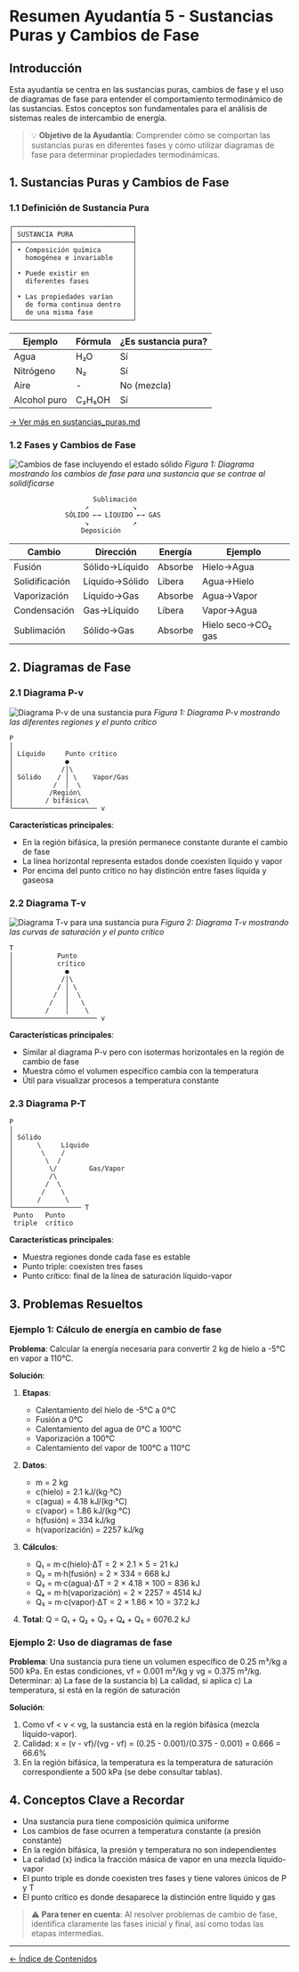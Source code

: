 # Resumen Ayudantía 5 - Sustancias Puras y Cambios de Fase

## Introducción

Esta ayudantía se centra en las sustancias puras, cambios de fase y el uso de diagramas de fase para entender el comportamiento termodinámico de las sustancias. Estos conceptos son fundamentales para el análisis de sistemas reales de intercambio de energía.

> 💡 **Objetivo de la Ayudantía**: Comprender cómo se comportan las sustancias puras en diferentes fases y cómo utilizar diagramas de fase para determinar propiedades termodinámicas.

## 1. Sustancias Puras y Cambios de Fase

### 1.1 Definición de Sustancia Pura

```
┌──────────────────────────────┐
│ SUSTANCIA PURA               │
├──────────────────────────────┤
│ • Composición química        │
│   homogénea e invariable     │
│                              │
│ • Puede existir en           │
│   diferentes fases           │
│                              │
│ • Las propiedades varían     │
│   de forma continua dentro   │
│   de una misma fase          │
└──────────────────────────────┘
```

| Ejemplo      | Fórmula | ¿Es sustancia pura? |
| ------------ | ------- | ------------------- |
| Agua         | H₂O     | Sí                  |
| Nitrógeno    | N₂      | Sí                  |
| Aire         | -       | No (mezcla)         |
| Alcohol puro | C₂H₅OH  | Sí                  |

[→ Ver más en sustancias_puras.md](../libro/sustancias_puras.md)

### 1.2 Fases y Cambios de Fase

![Cambios de fase incluyendo el estado sólido](../imagenes/cambio_fase_solido_contraccion.jpeg)
*Figura 1: Diagrama mostrando los cambios de fase para una sustancia que se contrae al solidificarse*

```
                     Sublimación
                   ↗           ↘
              SÓLIDO ←→ LÍQUIDO ←→ GAS
                   ↘           ↗
                  Deposición
```

| Cambio         | Dirección      | Energía | Ejemplo            |
| -------------- | -------------- | ------- | ------------------ |
| Fusión         | Sólido→Líquido | Absorbe | Hielo→Agua         |
| Solidificación | Líquido→Sólido | Libera  | Agua→Hielo         |
| Vaporización   | Líquido→Gas    | Absorbe | Agua→Vapor         |
| Condensación   | Gas→Líquido    | Libera  | Vapor→Agua         |
| Sublimación    | Sólido→Gas     | Absorbe | Hielo seco→CO₂ gas |

## 2. Diagramas de Fase

### 2.1 Diagrama P-v

![Diagrama P-v de una sustancia pura](../imagenes/diagrama_PV_sustancia_pura_1.jpeg)
*Figura 1: Diagrama P-v mostrando las diferentes regiones y el punto crítico*

```
P
│
│ Líquido     Punto crítico
│             ●
│            /│\
│ Sólido    / │ \    Vapor/Gas
│          /  │  \
│         /Región\
│        / bifásica\
└───────────────────── v
```

**Características principales**:

- En la región bifásica, la presión permanece constante durante el cambio de fase
- La línea horizontal representa estados donde coexisten líquido y vapor
- Por encima del punto crítico no hay distinción entre fases líquida y gaseosa

### 2.2 Diagrama T-v

![Diagrama T-v para una sustancia pura](../imagenes/diagrama_TV_punto_critico.jpeg)
*Figura 2: Diagrama T-v mostrando las curvas de saturación y el punto crítico*

```
T
│           Punto
│           crítico
│             ●
│            /│\
│           / │ \
│          /  │  \
│         /   │   \
│        /    │    \
└───────────────────── v
```

**Características principales**:

- Similar al diagrama P-v pero con isotermas horizontales en la región de cambio de fase
- Muestra cómo el volumen específico cambia con la temperatura
- Útil para visualizar procesos a temperatura constante

### 2.3 Diagrama P-T

```
P
│
│ Sólido
│      \     Líquido
│       \    /
│        \  /
│         \/        Gas/Vapor
│         /\
│        /  \
│       /    \
│      /      \
└───────────────── T
 Punto   Punto
 triple  crítico
```

**Características principales**:

- Muestra regiones donde cada fase es estable
- Punto triple: coexisten tres fases
- Punto crítico: final de la línea de saturación líquido-vapor

## 3. Problemas Resueltos

### Ejemplo 1: Cálculo de energía en cambio de fase

**Problema**: Calcular la energía necesaria para convertir 2 kg de hielo a -5°C en vapor a 110°C.

**Solución**:

1. **Etapas**:

   - Calentamiento del hielo de -5°C a 0°C
   - Fusión a 0°C
   - Calentamiento del agua de 0°C a 100°C
   - Vaporización a 100°C
   - Calentamiento del vapor de 100°C a 110°C

2. **Datos**:

   - m = 2 kg
   - c(hielo) = 2.1 kJ/(kg·°C)
   - c(agua) = 4.18 kJ/(kg·°C)
   - c(vapor) = 1.86 kJ/(kg·°C)
   - h(fusión) = 334 kJ/kg
   - h(vaporización) = 2257 kJ/kg

3. **Cálculos**:

   - Q₁ = m·c(hielo)·ΔT = 2 × 2.1 × 5 = 21 kJ
   - Q₂ = m·h(fusión) = 2 × 334 = 668 kJ
   - Q₃ = m·c(agua)·ΔT = 2 × 4.18 × 100 = 836 kJ
   - Q₄ = m·h(vaporización) = 2 × 2257 = 4514 kJ
   - Q₅ = m·c(vapor)·ΔT = 2 × 1.86 × 10 = 37.2 kJ

4. **Total**: Q = Q₁ + Q₂ + Q₃ + Q₄ + Q₅ = 6076.2 kJ

### Ejemplo 2: Uso de diagramas de fase

**Problema**: Una sustancia pura tiene un volumen específico de 0.25 m³/kg a 500 kPa. En estas condiciones, vf = 0.001 m³/kg y vg = 0.375 m³/kg. Determinar:
a) La fase de la sustancia
b) La calidad, si aplica
c) La temperatura, si está en la región de saturación

**Solución**:

1. Como vf < v < vg, la sustancia está en la región bifásica (mezcla líquido-vapor).
2. Calidad: x = (v - vf)/(vg - vf) = (0.25 - 0.001)/(0.375 - 0.001) = 0.666 = 66.6%
3. En la región bifásica, la temperatura es la temperatura de saturación correspondiente a 500 kPa (se debe consultar tablas).

## 4. Conceptos Clave a Recordar

- Una sustancia pura tiene composición química uniforme
- Los cambios de fase ocurren a temperatura constante (a presión constante)
- En la región bifásica, la presión y temperatura no son independientes
- La calidad (x) indica la fracción másica de vapor en una mezcla líquido-vapor
- El punto triple es donde coexisten tres fases y tiene valores únicos de P y T
- El punto crítico es donde desaparece la distinción entre líquido y gas

> ⚠️ **Para tener en cuenta**: Al resolver problemas de cambio de fase, identifica claramente las fases inicial y final, así como todas las etapas intermedias.

---

[← Índice de Contenidos](../Indice.md)
